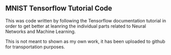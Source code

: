## MNIST Tensorflow Tutorial Code
This was code written by following the Tensorflow documentation tutorial in order to get better at leanring the individual parts related to Neural Networks and Machine Learning.

This is not meant to shown as my own work, it has been uploaded to github for transportation purposes.
